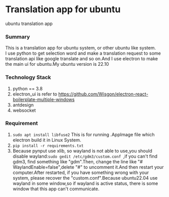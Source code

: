 # Translation app for ubuntu
ubuntu translation app

### Summary
  This is a translation app for ubuntu system, or other ubuntu like system.<br>I use python to get selection word and make a translation request to some translation api like google translate and so on.And I use electron to make the main ui for ubuntu.My ubuntu version is 22.10

### Technology Stack
1. python == 3.8
2. electron_ui is refer to https://github.com/Wisgon/electron-react-boilerplate-multiple-windows
3. antdesign
4. websocket

### Requirement
1. `sudo apt install libfuse2`  This is for running .AppImage file which electron build it in Linux System.
2. `pip install -r requirements.txt`
3. Because pynput use xlib, so wayland is not able to use,you should disable wayland:`sudo gedit /etc/gdm3/custom.conf `,if you can't find gdm3, find something like "gdm".Then, change the line like "# WaylandEnable=false",delete "#" to uncomment it.And then restart your computer.After restarted, if you have something wrong with your system, please recover the "custom.conf".Because ubuntu22.04 use wayland in some window,so if wayland is active status, there is some window that this app can't communicate.
